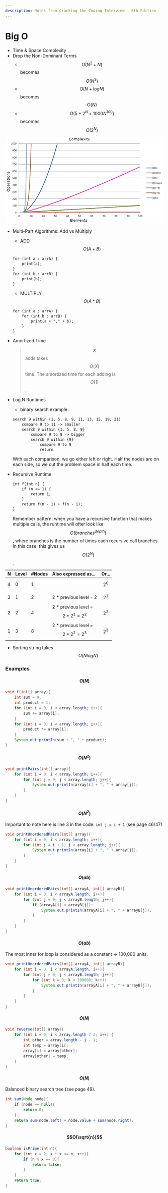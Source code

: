 ```yaml
---
description: Notes from Cracking the Coding Interview - 6th Edition
---
```


# Big O

* Time & Space Complexity
* Drop the Non-Dominant Terms
  * $${O(N^2 + N)}$$ becomes $$O(N^2)$$
  * $$O(N + log N)$$becomes $$O(N)$$
  * $$O(5*2^N + 1000N^{100})$$becomes $$O(2^N)$$

![](../.gitbook/assets/image%20%282%29.png)

* Multi-Part Algorithms: Add vs Multiply

  * ADD $$O(A + B)$$

  ```text
  for (int a : arrA) {
      print(a);
  }
  for (int b : arrB) {
      print(b);
  }
  ```

  * MULTIPLY $$O(A * B)$$

  ```text
  for (int a : arrA) {
      for (int b : arrB) {
          print(a + "," + b);
      }
  }
  ```

* Amortized Time

  > $$X$$adds takes $$O(X)$$time. The amortized time for each adding is $$O(1)$$.

* Log N Runtimes

  * binary search example:

  ```text
  search 9 within (1, 5, 8, 9, 11, 13, 15, 19, 21)
      compare 9 to 11 -> smaller
      search 9 within {1, 5, 8, 9}
          compare 9 to 8 -> bigger
          search 9 within {9}
              compare 9 to 9
              return
  ```

  With each comparison, we go either left or right. Half the nodes are on each side, so we cut the problem space in half each time.

* Recursive Runtime

  ```text
  int f(int n) {
      if (n <= 1) {
          return 1;
      }
      return f(n - 1) + f(n - 1);
  }
  ```

  Remember pattern: when you have a recursive function that makes multiple calls, the runtime will ofter look like $$O(branches^{depth})$$, where branches is the number of times each recursive call branches. In this case, this gives us $$O(2^N)$$.

| N | Level | \#Nodes | Also expressed as... | Or... |
| :--- | :--- | :--- | :--- | :--- |
| 4 | 0 | 1 |  | $$2^0$$ |
| 3 | 1 | 2 | 2 \* previous level = 2 | $$2^1$$ |
| 2 | 2 | 4 | 2 \* previous level = $$2 * 2^1 = 2^2$$ | $$2^2$$ |
| 1 | 3 | 8 | 2 \* previous level = $$2 * 2^2 = 2^3$$ | $$2^3$$ |

* Sorting string takes $$O(N log N)$$

### Examples

#### $$O(N)$$

```java
void f(int[] array){
    int sum = 0;
    int product = 1;
    for (int i = 0; i < array.length; i++){
        sum += array[i];
    }
    for (int i = 0; i < array.length; i++){
        product *= array[i];
    }   
    System.out.printIn(sum + ", " + product); 
}
```

#### $$O(N^2)$$

```java
void printPairs(int[] array){
    for (int i = 0; i < array.length; i++){
        for (int j = 0; j < array.length; j++){
            System.out.printIn(array[i] + ", " + array[j]); 
        }
    }
}
```

#### $$O(N^2)$$

Important to note here is line 3 in the code: `int j = i + 1` \(see page 46/47\)

```java
void printUnorderedPairs(int[] array){
    for (int i = 0; i < array.length; i++){
        for (int j = i + 1; j < array.length; j++){
            System.out.printIn(array[i] + ", " + array[j]); 
        }
    }
}
```

#### $$O(ab)$$

```java
void printUnorderedPairs(int[] arrayA, int[] arrayB){
    for (int i = 0; i < arrayA.length; i++){
        for (int j = 0; j < arrayB.length; j++){
            if (arrayA[i] < arrayB[j]):
                System.out.printIn(arrayA[i] + ", " + arrayB[j]); 
            }
        }
    }
}
```

#### $$O(ab)$$

The most inner for loop is considered as a constant -&gt; 100,000 units.

```java
void printUnorderedPairs(int[] arrayA, int[] arrayB){
    for (int i = 0; i < arrayA.length; i++){
        for (int j = 0; j < arrayB.length; j++){
            for (int k = 0; k < 100000; k++):
                System.out.printIn(arrayA[i] + ", " + arrayB[j]); 
            }
        }
    }
}
```

#### $$O(N)$$

```java
void reverse(int[] array){
    for (int i = 0; i < array.length / 2; i++) {
        int other = array.length - i - 1;
        int temp = array[i[;
        array[i] = array[other];
        array[other] = temp;
    }
}
```

#### $$O(N)$$

Balanced binary search tree \(see page 49\).

```java
int sum(Node node){
    if (node == null){
        return 0;
    }
    return sum(node.left) + node.value + sum(node.right);
}
```

#### $$O(\sqrt{n})$$

```java
boolean isPrime(int n){
    for (int x = 2; x * x <= n; x++){
        if (n % x == 0){
            return false;
        }
    }
    return true;
}
```


